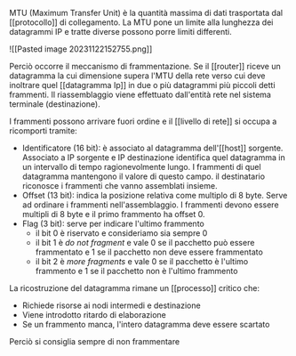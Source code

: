 MTU (Maximum Transfer Unit) è la quantità massima di dati trasportata dal [[protocollo]] di collegamento. La MTU pone un limite alla lunghezza dei datagrammi IP e tratte diverse possono porre limiti differenti.

![[Pasted image 20231122152755.png]]

Perciò occorre il meccanismo di frammentazione. Se il [[router]] riceve un datagramma la cui dimensione supera l'MTU della rete verso cui deve inoltrare quel [[datagramma Ip]] in due o più datagrammi più piccoli detti frammenti.
Il riassemblaggio viene effettuato dall'entità rete nel sistema terminale (destinazione).

I frammenti possono arrivare fuori ordine e il [[livello di rete]] si occupa a ricomporti tramite:
- Identificatore (16 bit): è associato al datagramma dell'[[host]] sorgente. Associato a IP sorgente e IP destinazione identifica quel datagramma in un intervallo di tempo ragionevolmente lungo. I frammenti di quel datagramma mantengono il valore di questo campo. il destinatario riconosce i frammenti che vanno assemblati insieme.
- Offset (13 bit): indica la posizione relativa come multiplo di 8 byte. Serve ad ordinare i frammenti nell'assemblaggio. I frammenti devono essere multipli di 8 byte e il primo frammento ha offset 0.
- Flag (3 bit): serve per indicare l'ultimo frammento
	- il bit 0 è riservato e consideriamo sia sempre 0
	- il bit 1 è _do not fragment_ e vale 0 se il pacchetto può essere frammentato e 1 se il pacchetto non deve essere frammentato
	- il bit 2 è _more fragments_ e vale 0 se il pacchetto è l'ultimo frammento e 1 se il pacchetto non è l'ultimo frammento

La ricostruzione del datagramma rimane un [[processo]] critico che:
- Richiede risorse ai nodi intermedi e destinazione
- Viene introdotto ritardo di elaborazione
- Se un frammento manca, l'intero datagramma deve essere scartato

Perciò si consiglia sempre di non frammentare